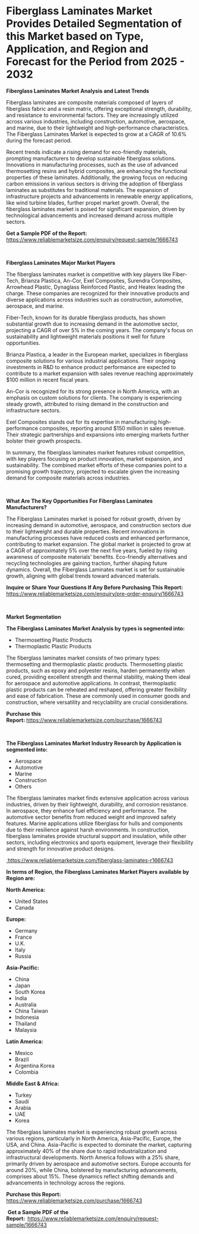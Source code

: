 <p><h1>Fiberglass Laminates Market Provides Detailed Segmentation of this Market based on Type, Application, and Region and Forecast for the Period from 2025 - 2032</h1></p><p><strong>Fiberglass Laminates Market Analysis and Latest Trends</strong></p>
<p><p>Fiberglass laminates are composite materials composed of layers of fiberglass fabric and a resin matrix, offering exceptional strength, durability, and resistance to environmental factors. They are increasingly utilized across various industries, including construction, automotive, aerospace, and marine, due to their lightweight and high-performance characteristics. The Fiberglass Laminates Market is expected to grow at a CAGR of 10.6% during the forecast period.</p><p>Recent trends indicate a rising demand for eco-friendly materials, prompting manufacturers to develop sustainable fiberglass solutions. Innovations in manufacturing processes, such as the use of advanced thermosetting resins and hybrid composites, are enhancing the functional properties of these laminates. Additionally, the growing focus on reducing carbon emissions in various sectors is driving the adoption of fiberglass laminates as substitutes for traditional materials. The expansion of infrastructure projects and advancements in renewable energy applications, like wind turbine blades, further propel market growth. Overall, the fiberglass laminates market is poised for significant expansion, driven by technological advancements and increased demand across multiple sectors.</p></p>
<p><strong>Get a Sample PDF of the Report:&nbsp;</strong> <a href="https://www.reliablemarketsize.com/enquiry/request-sample/1666743?utm_campaign=1885&utm_medium=2&utm_source=Github&utm_content=ia&utm_term=16042025&utm_id=fiberglass-laminates">https://www.reliablemarketsize.com/enquiry/request-sample/1666743</a></p>
<p>&nbsp;</p>
<p><strong>Fiberglass Laminates Major Market Players</strong></p>
<p><p>The fiberglass laminates market is competitive with key players like Fiber-Tech, Brianza Plastica, An-Cor, Exel Composites, Surendra Composites, Arrowhead Plastic, Dynaglass Reinforced Plastic, and Heatex leading the charge. These companies are recognized for their innovative products and diverse applications across industries such as construction, automotive, aerospace, and marine.</p><p>Fiber-Tech, known for its durable fiberglass products, has shown substantial growth due to increasing demand in the automotive sector, projecting a CAGR of over 5% in the coming years. The company's focus on sustainability and lightweight materials positions it well for future opportunities.</p><p>Brianza Plastica, a leader in the European market, specializes in fiberglass composite solutions for various industrial applications. Their ongoing investments in R&D to enhance product performance are expected to contribute to a market expansion with sales revenue reaching approximately $100 million in recent fiscal years.</p><p>An-Cor is recognized for its strong presence in North America, with an emphasis on custom solutions for clients. The company is experiencing steady growth, attributed to rising demand in the construction and infrastructure sectors.</p><p>Exel Composites stands out for its expertise in manufacturing high-performance composites, reporting around $150 million in sales revenue. Their strategic partnerships and expansions into emerging markets further bolster their growth prospects.</p><p>In summary, the fiberglass laminates market features robust competition, with key players focusing on product innovation, market expansion, and sustainability. The combined market efforts of these companies point to a promising growth trajectory, projected to escalate given the increasing demand for composite materials across industries.</p></p>
<p>&nbsp;</p>
<p><strong>What Are The Key Opportunities For Fiberglass Laminates Manufacturers?</strong></p>
<p><p>The Fiberglass Laminates market is poised for robust growth, driven by increasing demand in automotive, aerospace, and construction sectors due to their lightweight and durable properties. Recent innovations in manufacturing processes have reduced costs and enhanced performance, contributing to market expansion. The global market is projected to grow at a CAGR of approximately 5% over the next five years, fueled by rising awareness of composite materials' benefits. Eco-friendly alternatives and recycling technologies are gaining traction, further shaping future dynamics. Overall, the Fiberglass Laminates market is set for sustainable growth, aligning with global trends toward advanced materials.</p></p>
<p><strong>Inquire or Share Your Questions If Any Before Purchasing This Report:</strong> <a href="https://www.reliablemarketsize.com/enquiry/pre-order-enquiry/1666743?utm_campaign=1885&utm_medium=2&utm_source=Github&utm_content=ia&utm_term=16042025&utm_id=fiberglass-laminates">https://www.reliablemarketsize.com/enquiry/pre-order-enquiry/1666743</a></p>
<p>&nbsp;</p>
<p><strong>Market Segmentation</strong></p>
<p><strong>The Fiberglass Laminates Market Analysis by types is segmented into:</strong></p>
<p><ul><li>Thermosetting Plastic Products</li><li>Thermoplastic Plastic Products</li></ul></p>
<p><p>The fiberglass laminates market consists of two primary types: thermosetting and thermoplastic plastic products. Thermosetting plastic products, such as epoxy and polyester resins, harden permanently when cured, providing excellent strength and thermal stability, making them ideal for aerospace and automotive applications. In contrast, thermoplastic plastic products can be reheated and reshaped, offering greater flexibility and ease of fabrication. These are commonly used in consumer goods and construction, where versatility and recyclability are crucial considerations.</p></p>
<p><strong>Purchase this Report:&nbsp;</strong><a href="https://www.reliablemarketsize.com/purchase/1666743?utm_campaign=1885&utm_medium=2&utm_source=Github&utm_content=ia&utm_term=16042025&utm_id=fiberglass-laminates">https://www.reliablemarketsize.com/purchase/1666743</a></p>
<p>&nbsp;</p>
<p><strong>The Fiberglass Laminates Market Industry Research by Application is segmented into:</strong></p>
<p><ul><li>Aerospace</li><li>Automotive</li><li>Marine</li><li>Construction</li><li>Others</li></ul></p>
<p><p>The fiberglass laminates market finds extensive application across various industries, driven by their lightweight, durability, and corrosion resistance. In aerospace, they enhance fuel efficiency and performance. The automotive sector benefits from reduced weight and improved safety features. Marine applications utilize fiberglass for hulls and components due to their resilience against harsh environments. In construction, fiberglass laminates provide structural support and insulation, while other sectors, including electronics and sports equipment, leverage their flexibility and strength for innovative product designs.</p></p>
<p><a href="https://www.reliablemarketsize.com/fiberglass-laminates-r1666743?utm_campaign=1885&utm_medium=2&utm_source=Github&utm_content=ia&utm_term=16042025&utm_id=fiberglass-laminates">&nbsp;https://www.reliablemarketsize.com/fiberglass-laminates-r1666743</a></p>
<p><strong>In terms of Region, the Fiberglass Laminates Market Players available by Region are:</strong></p>
<p>
    <p> <strong> North America: </strong>
        <ul>
            <li>United States</li>
            <li>Canada</li>
        </ul>
        </p> 
    <p> <strong> Europe: </strong>
        <ul>
            <li>Germany</li>
            <li>France</li>
            <li>U.K.</li>
            <li>Italy</li>
            <li>Russia</li>
        </ul>
        </p> 
    <p> <strong> Asia-Pacific: </strong>
        <ul>
            <li>China</li>
            <li>Japan</li>
            <li>South Korea</li>
            <li>India</li>
            <li>Australia</li>
            <li>China Taiwan</li>
            <li>Indonesia</li>
            <li>Thailand</li>
            <li>Malaysia</li>
        </ul>
        </p> 
    <p> <strong> Latin America: </strong>
        <ul>
            <li>Mexico</li>
            <li>Brazil</li>
            <li>Argentina Korea</li>
            <li>Colombia</li>
        </ul>
        </p> 
    <p> <strong> Middle East & Africa: </strong>
        <ul>
            <li>Turkey</li>
            <li>Saudi</li>
            <li>Arabia</li>
            <li>UAE</li>
            <li>Korea</li>
        </ul>
    </p>
    </p>
<p><p>The fiberglass laminates market is experiencing robust growth across various regions, particularly in North America, Asia-Pacific, Europe, the USA, and China. Asia-Pacific is expected to dominate the market, capturing approximately 40% of the share due to rapid industrialization and infrastructural developments. North America follows with a 25% share, primarily driven by aerospace and automotive sectors. Europe accounts for around 20%, while China, bolstered by manufacturing advancements, comprises about 15%. These dynamics reflect shifting demands and advancements in technology across the regions.</p></p>
<p><strong>Purchase this Report: </strong><a href="https://www.reliablemarketsize.com/purchase/1666743?utm_campaign=1885&utm_medium=2&utm_source=Github&utm_content=ia&utm_term=16042025&utm_id=fiberglass-laminates">https://www.reliablemarketsize.com/purchase/1666743</a></p>
<p>&nbsp;<strong>Get a Sample PDF of the Report:&nbsp;&nbsp;</strong><a href="https://www.reliablemarketsize.com/enquiry/request-sample/1666743?utm_campaign=1885&utm_medium=2&utm_source=Github&utm_content=ia&utm_term=16042025&utm_id=fiberglass-laminates">https://www.reliablemarketsize.com/enquiry/request-sample/1666743</a></p>
<p><strong></strong></p>
<p><p></p><p></p><p></p></p>